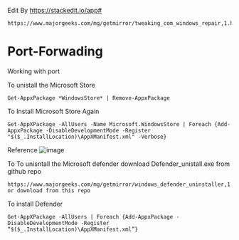 Edit By https://stackedit.io/app#

	https://www.majorgeeks.com/mg/getmirror/tweaking_com_windows_repair,1.html
# Port-Forwading
Working with port


To unistall the Microsoft Store 
   
    Get-AppxPackage *WindowsStore* | Remove-AppxPackage

To Install Microsoft Store Again

	Get-AppXPackage -AllUsers -Name Microsoft.WindowsStore | Foreach {Add-AppxPackage -DisableDevelopmentMode -Register "$($_.InstallLocation)\AppXManifest.xml" -Verbose}
    
 Reference 
![image](https://user-images.githubusercontent.com/82677043/154798582-1ed1c855-b518-4178-a20b-db18631fc856.png)


To To unisntall the Microsoft defender download Defender_unistall.exe from github repo 
    
    https://www.majorgeeks.com/mg/getmirror/windows_defender_uninstaller,1.html 
    or download from this repo

To install Defender
    
    Get-AppXPackage -AllUsers | Foreach {Add-AppxPackage -DisableDevelopmentMode -Register “$($_.InstallLocation)\AppXManifest.xml”}


